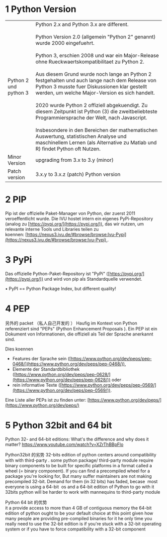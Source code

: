 
# 1 Python Version


|                       |                                                                                                                                                                                                                                                                                                                                                                                                                                                                                                                                                                                                                                                                                                                                                                                |
| --------------------- | ------------------------------------------------------------------------------------------------------------------------------------------------------------------------------------------------------------------------------------------------------------------------------------------------------------------------------------------------------------------------------------------------------------------------------------------------------------------------------------------------------------------------------------------------------------------------------------------------------------------------------------------------------------------------------------------------------------------------------------------------------------------------------ |
| Python 2 und python 3 | Python 2.x and Python 3.x are different. <br><br>Python Version 2.0 (allgemein "Python 2" genannt) wurde 2000 eingefuehrt.<br><br>Python 3, erschien 2008 und war ein Major-Release ohne Rueckwaertskompatibilitaet zu Python 2.<br><br>Aus diesem Grund wurde noch lange an Python 2 festgehalten und auch lange nach dem Release von Python 3 musste fuer Diskussionen klar gestellt werden, um welche Major-Version es sich handelt.<br><br>2020 wurde Python 2 offiziell abgekuendigt. Zu diesem Zeitpunkt ist Python (3) die zweitbeliebteste Programmiersprache der Welt, nach Javascript.<br><br>Insbesondere in den Bereichen der mathematischen Auswertung, statistischen Analyse und maschinellem Lernen (als Alternative zu Matlab und R) findet Python oft Nutzen. |
| Minor Version         | upgrading from 3.x to 3.y (minor)                                                                                                                                                                                                                                                                                                                                                                                                                                                                                                                                                                                                                                                                                                                                              |
| Patch version         | 3.x.y to 3.x.z (patch) Python version                                                                                                                                                                                                                                                                                                                                                                                                                                                                                                                                                                                                                                                                                                                                          |


# 2 PIP

Pip ist der offizielle Paket-Manager von Python, der zuerst 2011 veroeffentlicht wurde.
Die IVU hostet intern ein eigenes PyPi-Repository (analog zu [https://pypi.org/](https://pypi.org/)), das wir nutzen, um relevante interne Tools und Libraries teilen zu koennen: [https://nexus3.ivu.de/#browse/browse:Ivu-Pypi](https://nexus3.ivu.de/#browse/browse:Ivu-Pypi) .


# 3 PyPi

Das offizielle Python-Paket-Repository ist "PyPi" ([https://pypi.org/](https://pypi.org/)) und wird von pip als Standardquelle verwendet.

• PyPI == Python Package Index, but different quality!
# 4 PEP

另外的 packet （私人自己开发的 ）
Haufig im Kontext von Python referenziert sind "PEPs" (Python Enhancement Proposals ).
Ein PEP ist ein Dokument von Informationen, die offiziell als Teil der Sprache anerkannt sind.

Dies koennen
- Features der Sprache sein ([https://www.python.org/dev/peps/pep-0468/](https://www.python.org/dev/peps/pep-0468/)),
- Elemente der Standardbibliothek ([https://www.python.org/dev/peps/pep-0628/](https://www.python.org/dev/peps/pep-0628/)) oder
- rein informative Texte ([https://www.python.org/dev/peps/pep-0569/](https://www.python.org/dev/peps/pep-0569/)).

Eine Liste aller PEPs ist zu finden unter: [https://www.python.org/dev/peps/](https://www.python.org/dev/peps/)



# 5 Python 32bit and 64 bit 

Python 32- and 64-bit editions: What's the difference and why does it matter?
https://www.youtube.com/watch?v=XZrThBBpFlo


Python32bit 的劣势
32-bits edition of python centers around compatibility with with third-party .
some python package/ third-party module require binary components to be built for specific platforms in a format called a wheel (= binary component).
If you can find a precompiled wheel for a package you're looking for, But many suffer maintainers are not making precompiled 32-bit. Demand for them (in 32 bits) has faded, becase  most everyone is using a 64-bit  os and a 64-bit edition of Python to go with it
32bits python will be harder to work with mannequins to third-party module


Python 64 bit 的优势  
it a provide access to more than 4 GB of contiguous memory
the 64-bit edition of python ought to be  your default choice at this point given how many  people are providing pre-compiled binaries for it 
he only time you really need to use the 32-bit  edition is if you're stuck with a 32-bit operating  system  or if you have to force compatibility with  a 32-bit component